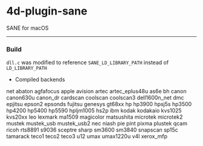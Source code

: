 # 4d-plugin-sane
SANE for macOS

---

### Build

``dll.c`` was modified to reference ``SANE_LD_LIBRARY_PATH`` instead of ``LD_LIBRARY_PATH``

* Compiled backends

net abaton agfafocus apple avision artec artec_eplus48u as6e bh canon canon630u canon_dr cardscan coolscan coolscan3 dell1600n_net dmc epjitsu epson2 epsonds fujitsu genesys gt68xx hp hp3900 hpsj5s hp3500 hp4200 hp5400 hp5590 hpljm1005 hs2p ibm kodak kodakaio kvs1025 kvs20xx leo lexmark ma1509 magicolor matsushita microtek microtek2 mustek mustek_usb mustek_usb2 nec niash pie pint pixma plustek qcam ricoh rts8891 s9036 sceptre sharp sm3600 sm3840 snapscan sp15c tamarack teco1 teco2 teco3 u12 umax umax1220u v4l xerox_mfp
